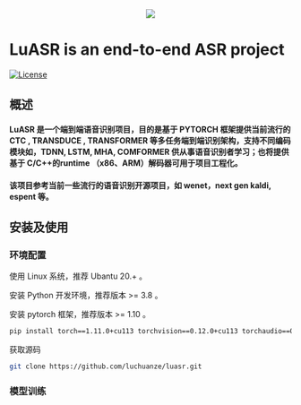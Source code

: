 <div align=center><img src ="https://user-images.githubusercontent.com/32317033/184311331-b98dbe19-e7e6-4b1d-bfdf-5fc809d7fcb6.png"/></div>

# LuASR is an end-to-end ASR project
[![License](https://img.shields.io/badge/License-Apache%202.0-brightgreen.svg)](https://opensource.org/licenses/Apache-2.0)

## 概述

#### LuASR 是一个端到端语音识别项目，目的是基于 PYTORCH 框架提供当前流行的 CTC , TRANSDUCE , TRANSFORMER 等多任务端到端识别架构，支持不同编码模块如，TDNN, LSTM, MHA, COMFORMER 供从事语音识别者学习；也将提供基于 C/C++的runtime （x86、ARM）解码器可用于项目工程化。

#### 该项目参考当前一些流行的语音识别开源项目，如 wenet，next gen kaldi, espent 等。

## 安装及使用

### 环境配置

使用 Linux 系统，推荐 Ubantu 20.+ 。

安装 Python 开发环境，推荐版本 >= 3.8 。

安装 pytorch 框架，推荐版本 >= 1.10  。

``` sh
pip install torch==1.11.0+cu113 torchvision==0.12.0+cu113 torchaudio==0.11.0 --extra-index-url https://download.pytorch.org/whl/cu113
``` 

获取源码

``` sh
git clone https://github.com/luchuanze/luasr.git
```

### 模型训练
